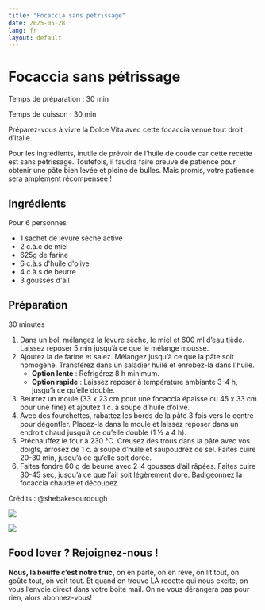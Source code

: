 ```yaml
---
title: "Focaccia sans pétrissage"
date: 2025-05-28
lang: fr
layout: default
---
```

# Focaccia sans pétrissage

Temps de préparation : 30 min

Temps de cuisson : 30 min

Préparez-vous à vivre la Dolce Vita avec cette focaccia venue tout droit d’Italie. 

Pour les ingrédients, inutile de prévoir de l’huile de coude car cette recette est sans pétrissage. Toutefois, il faudra faire preuve de patience pour obtenir une pâte bien levée et pleine de bulles. Mais promis, votre patience sera amplement récompensée !

## Ingrédients

Pour 6 personnes

-   1 sachet de levure sèche active
-   2 c.à.c de miel
-   625g de farine
-   6 c.à.s d'huile d'olive
-   4 c.à.s de beurre
-   3 gousses d'ail

## Préparation

30 minutes

1.  Dans un bol, mélangez la levure sèche, le miel et 600 ml d’eau tiède. Laissez reposer 5 min jusqu’à ce que le mélange mousse.
2.  Ajoutez la de farine et salez. Mélangez jusqu’à ce que la pâte soit homogène. Transférez dans un saladier huilé et enrobez-la dans l'huile.
    -   **Option lente** : Réfrigérez 8 h minimum.
    -   **Option rapide** : Laissez reposer à température ambiante 3-4 h, jusqu’à ce qu’elle double.
3.  Beurrez un moule (33 x 23 cm pour une focaccia épaisse ou 45 x 33 cm pour une fine) et ajoutez 1 c. à soupe d’huile d’olive.
4.  Avec des fourchettes, rabattez les bords de la pâte 3 fois vers le centre pour dégonfler. Placez-la dans le moule et laissez reposer dans un endroit chaud jusqu’à ce qu’elle double (1 ½ à 4 h).
5.  Préchauffez le four à 230 °C. Creusez des trous dans la pâte avec vos doigts, arrosez de 1 c. à soupe d’huile et saupoudrez de sel. Faites cuire 20-30 min, jusqu’à ce qu’elle soit dorée.
6.  Faites fondre 60 g de beurre avec 2-4 gousses d’ail râpées. Faites cuire 30-45 sec, jusqu’à ce que l’ail soit légèrement doré. Badigeonnez la focaccia chaude et découpez.

Crédits : @shebakesourdough

![](https://recettes.belly-media.com/wp-content/uploads/2024/12/focacciasite.gif)

![](https://recettes.belly-media.com/wp-content/uploads/2022/09/belly-nl-cta.jpg)

## Food lover ? Rejoignez-nous !

**Nous, la bouffe c’est notre truc,** on en parle, on en rêve, on lit tout, on goûte tout, on voit tout. Et quand on trouve LA recette qui nous excite, on vous l’envoie direct dans votre boite mail. On ne vous dérangera pas pour rien, alors abonnez-vous!